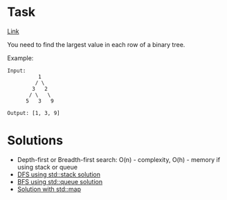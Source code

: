 # Task
[Link](https://leetcode.com/problems/find-largest-value-in-each-tree-row/description/)

You need to find the largest value in each row of a binary tree.

Example:
```
Input:
          1
         / \
        3   2
       / \   \  
      5   3   9

Output: [1, 3, 9]
```

# Solutions
* Depth-first or Breadth-first search: O(n) - complexity, O(h) - memory if using stack or queue
* [DFS using std::stack solution](https://github.com/UNN-VMK-Software/advanced_cxx/blob/develop/tasks/lc_515_tree_row/std_stack_sokolov.cpp)
* [BFS using std::queue solution](https://github.com/UNN-VMK-Software/advanced_cxx/blob/develop/tasks/lc_515_tree_row/sidnev_queue.cpp)
* [Solution with std::map](https://github.com/UNN-VMK-Software/advanced_cxx/blob/develop/tasks/lc_515_tree_row/sekachev.cpp)
